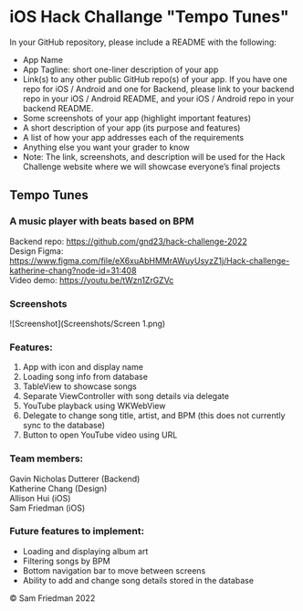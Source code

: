 # iOS Hack Challange "Tempo Tunes"
 
 In your GitHub repository, please include a README with the following:
- App Name
- App Tagline: short one-liner description of your app
- Link(s) to any other public GitHub repo(s) of your app. If you have one repo for iOS / Android and one for Backend, please link to your backend repo in your iOS / Android README, and your iOS / Android repo in your backend README.
- Some screenshots of your app (highlight important features)
- A short description of your app (its purpose and features)
- A list of how your app addresses each of the requirements
- Anything else you want your grader to know
- Note: The link, screenshots, and description will be used for the Hack Challenge website where we will showcase everyone’s final projects

## Tempo Tunes
### A music player with beats based on BPM
Backend repo: https://github.com/gnd23/hack-challenge-2022<br/>
Design Figma: https://www.figma.com/file/eX6xuAbHMMrAWuyUsyzZ1j/Hack-challenge-katherine-chang?node-id=31:408<br/>
Video demo: https://youtu.be/tWzn1ZrGZVc

### Screenshots
![Screenshot](Screenshots/Screen 1.png)



### Features:
1. App with icon and display name
2. Loading song info from database
3. TableView to showcase songs
4. Separate ViewController with song details via delegate
5. YouTube playback using WKWebView
6. Delegate to change song title, artist, and BPM (this does not currently sync to the database)
7. Button to open YouTube video using URL

### Team members:
Gavin Nicholas Dutterer (Backend)\
Katherine Chang (Design)\
Allison Hui (iOS)\
Sam Friedman (iOS)

### Future features to implement:
- Loading and displaying album art
- Filtering songs by BPM
- Bottom navigation bar to move between screens
- Ability to add and change song details stored in the database


© Sam Friedman 2022
